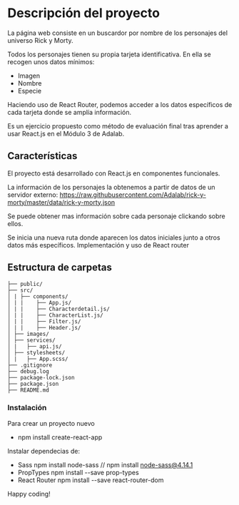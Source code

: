 # Descripción del proyecto

La página web consiste en un buscardor por nombre de los personajes del universo Rick y Morty.

Todos los personajes tienen su propia tarjeta identificativa. En ella se recogen unos datos mínimos:

- Imagen
- Nombre
- Especie

Haciendo uso de React Router, podemos acceder a los datos específicos de cada tarjeta donde se amplía información.

Es un ejercicio propuesto como método de evaluación final tras aprender a usar React.js en el Módulo 3 de Adalab.

## Características

El proyecto está desarrollado con React.js en componentes funcionales.

La información de los personajes la obtenemos a partir de datos de un servidor externo: https://raw.githubusercontent.com/Adalab/rick-y-morty/master/data/rick-y-morty.json

Se puede obtener mas información sobre cada personaje clickando sobre ellos.

Se inicia una nueva ruta donde aparecen los datos iniciales junto a otros datos más específicos.
Implementación y uso de React router

## Estructura de carpetas

```
├── public/
├── src/
│ | ├── components/
│ | |    ├── App.js/
│ | |    ├── Characterdetail.js/
│ | |    ├── CharacterList.js/
│ | |    ├── Filter.js/
│ | |    ├── Header.js/
│ ├── images/
│ ├── services/
│ |   ├── api.js/
│ ├── stylesheets/
│ |   ├── App.scss/
├── .gitignore
├── debug.log
├── package-lock.json
├── package.json
├── README.md
```

### Instalación

Para crear un proyecto nuevo

- npm install create-react-app

Instalar dependecias de:

- Sass npm install node-sass // npm install node-sass@4.14.1
- PropTypes npm install --save prop-types
- React Router npm install --save react-router-dom

Happy coding!
